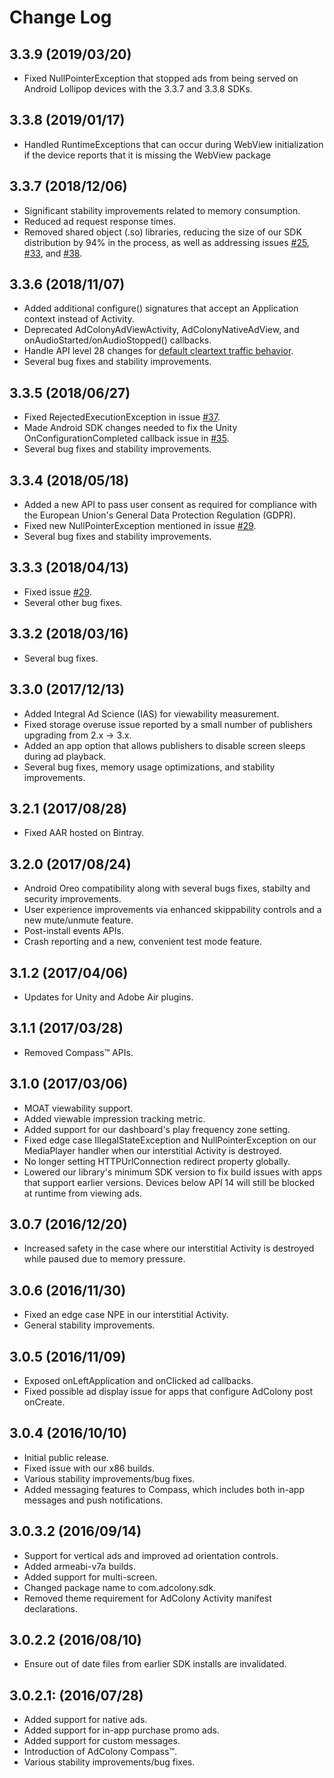 # Change Log
## 3.3.9 (2019/03/20)
* Fixed NullPointerException that stopped ads from being served on Android Lollipop devices with the 3.3.7 and 3.3.8 SDKs.

## 3.3.8 (2019/01/17)
* Handled RuntimeExceptions that can occur during WebView initialization if the device reports that it is missing the WebView package

## 3.3.7 (2018/12/06)
* Significant stability improvements related to memory consumption.
* Reduced ad request response times.
* Removed shared object (.so) libraries, reducing the size of our SDK distribution by 94% in the process, as well as addressing issues [#25](https://github.com/AdColony/AdColony-Android-SDK-3/issues/25), [#33](https://github.com/AdColony/AdColony-Android-SDK-3/issues/33), and [#38](https://github.com/AdColony/AdColony-Android-SDK-3/issues/38).

## 3.3.6 (2018/11/07)
* Added additional configure() signatures that accept an Application context instead of Activity.
* Deprecated AdColonyAdViewActivity, AdColonyNativeAdView, and onAudioStarted/onAudioStopped() callbacks.
* Handle API level 28 changes for [default cleartext traffic behavior](https://developer.android.com/about/versions/pie/android-9.0-changes-28#framework-security-changes).
* Several bug fixes and stability improvements.

## 3.3.5 (2018/06/27)
* Fixed RejectedExecutionException in issue [#37](https://github.com/AdColony/AdColony-Android-SDK-3/issues/37).
* Made Android SDK changes needed to fix the Unity OnConfigurationCompleted callback issue in [#35](https://github.com/AdColony/AdColony-Unity-SDK-3/issues/35).
* Several bug fixes and stability improvements.

## 3.3.4 (2018/05/18)
* Added a new API to pass user consent as required for compliance with the European Union's General Data Protection Regulation (GDPR).
* Fixed new NullPointerException mentioned in issue [#29](https://github.com/AdColony/AdColony-Android-SDK-3/issues/29#issuecomment-381380548).
* Several bug fixes and stability improvements.

## 3.3.3 (2018/04/13)
* Fixed issue [#29](https://github.com/AdColony/AdColony-Android-SDK-3/issues/29).
* Several other bug fixes.

## 3.3.2 (2018/03/16)
* Several bug fixes.

## 3.3.0 (2017/12/13)
* Added Integral Ad Science (IAS) for viewability measurement.
* Fixed storage overuse issue reported by a small number of publishers upgrading from 2.x -> 3.x.
* Added an app option that allows publishers to disable screen sleeps during ad playback.
* Several bug fixes, memory usage optimizations, and stability improvements.

## 3.2.1 (2017/08/28)
* Fixed AAR hosted on Bintray.

## 3.2.0 (2017/08/24)
* Android Oreo compatibility along with several bugs fixes, stabilty and security improvements.
* User experience improvements via enhanced skippability controls and a new mute/unmute feature.
* Post-install events APIs.
* Crash reporting and a new, convenient test mode feature.

## 3.1.2 (2017/04/06)
* Updates for Unity and Adobe Air plugins.

## 3.1.1 (2017/03/28)
* Removed Compass™ APIs.

## 3.1.0 (2017/03/06)
* MOAT viewability support.
* Added viewable impression tracking metric.
* Added support for our dashboard's play frequency zone setting.
* Fixed edge case IllegalStateException and NullPointerException on our MediaPlayer handler when our interstitial Activity is destroyed.
* No longer setting HTTPUrlConnection redirect property globally.
* Lowered our library's minimum SDK version to fix build issues with apps that support earlier versions. Devices below API 14 will still be blocked at runtime from viewing ads.

## 3.0.7 (2016/12/20)
* Increased safety in the case where our interstitial Activity is destroyed while paused due to memory pressure.

## 3.0.6 (2016/11/30)
* Fixed an edge case NPE in our interstitial Activity.
* General stability improvements.

## 3.0.5 (2016/11/09)
* Exposed onLeftApplication and onClicked ad callbacks.
* Fixed possible ad display issue for apps that configure AdColony post onCreate.

## 3.0.4 (2016/10/10)
* Initial public release.
* Fixed issue with our x86 builds.
* Various stability improvements/bug fixes.
* Added messaging features to Compass, which includes both in-app messages and push notifications.

## 3.0.3.2 (2016/09/14)
* Support for vertical ads and improved ad orientation controls.
* Added armeabi-v7a builds.
* Added support for multi-screen.
* Changed package name to com.adcolony.sdk.
* Removed theme requirement for AdColony Activity manifest declarations.

## 3.0.2.2 (2016/08/10)
* Ensure out of date files from earlier SDK installs are invalidated.

## 3.0.2.1: (2016/07/28)
* Added support for native ads.
* Added support for in-app purchase promo ads.
* Added support for custom messages.
* Introduction of AdColony Compass™.
* Various stability improvements/bug fixes.
